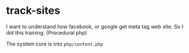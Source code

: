 # track-sites
I want to understand how facebook, or google get meta tag web site. So I did this training. (Procedural php)

The system core is into `php/content.php`
